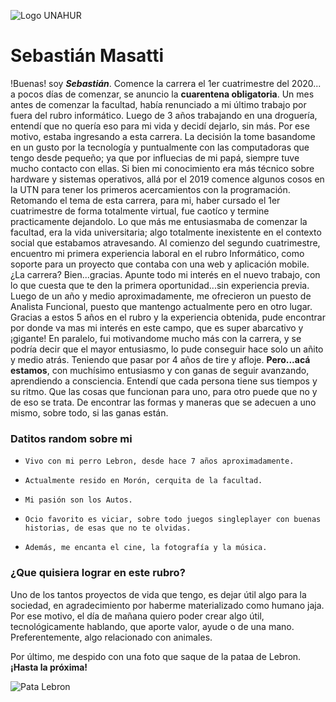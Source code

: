![Logo UNAHUR](./UNAHUR.png)

# Sebastián Masatti

!Buenas! soy **_Sebastián_**. Comence la carrera el 1er cuatrimestre del 2020... a pocos días de comenzar, se anuncio la **cuarentena obligatoria**. Un mes antes de comenzar la facultad, había renunciado a mi último trabajo por fuera del rubro informático. Luego de 3 años trabajando en una droguería, entendí que no quería eso para mi vida y decidí dejarlo, sin más.
Por ese motivo, estaba ingresando a esta carrera. La decisión la tome basandome en un gusto por la tecnología y puntualmente con las computadoras que tengo desde pequeño; ya que por influecias de mi papá, siempre tuve mucho contacto con ellas. Si bien mi conocimiento era más técnico sobre hardware y sistemas operativos, allá por el 2019 comence algunos cosos en la UTN para tener los primeros acercamientos con la programación.
Retomando el tema de esta carrera, para mi, haber cursado el 1er cuatrimestre de forma totalmente virtual, fue caotíco y termine practicamente dejandolo. Lo que más me entusiasmaba de comenzar la facultad, era la vida universitaria; algo totalmente inexistente en el contexto social que estabamos atravesando.
Al comienzo del segundo cuatrimestre, encuentro mi primera experiencia laboral en el rubro Informático, como soporte para un proyecto que contaba con una web y aplicación mobile. ¿La carrera? Bien...gracias.
Apunte todo mi interés en el nuevo trabajo, con lo que cuesta que te den la primera oportunidad...sin experiencia previa.
Luego de un año y medio aproximadamente, me ofrecieron un puesto de Analista Funcional, puesto que mantengo actualmente pero en otro lugar.
Gracias a estos 5 años en el rubro y la experiencia obtenida, pude encontrar por donde va mas mi interés en este campo, que es super abarcativo y ¡gigante!
En paralelo, fui motivandome mucho más con la carrera, y se podría decir que el mayor entusiasmo, lo pude conseguir hace solo un añito y medio atrás. Teniendo que pasar por 4 años de tire y afloje.
**Pero...acá estamos**, con muchísimo entusiasmo y con ganas de seguir avanzando, aprendiendo a consciencia. Entendí que cada persona tiene sus tiempos y su ritmo. Que las cosas que funcionan para uno, para otro puede que no y de eso se trata. De encontrar las formas y maneras que se adecuen a uno mismo, sobre todo, si las ganas están.


### Datitos random sobre mi
-     Vivo con mi perro Lebron, desde hace 7 años aproximadamente.
-     Actualmente resido en Morón, cerquita de la facultad.
-     Mi pasión son los Autos.
-     Ocio favorito es viciar, sobre todo juegos singleplayer con buenas historias, de esas que no te olvidas.
-     Además, me encanta el cine, la fotografía y la música.


### ¿Que quisiera lograr en este rubro?

Uno de los tantos proyectos de vida que tengo, es dejar útil algo para la sociedad, en agradecimiento por haberme materializado como humano jaja. Por ese motivo, el día de mañana quiero poder crear algo útil, tecnológicamente hablando, que aporte valor, ayude o de una mano. Preferentemente, algo relacionado con animales.

Por último, me despido con una foto que saque de la pataa de Lebron. **¡Hasta la próxima!**

![Pata Lebron](./sebanyus-7623.jpg)
